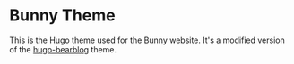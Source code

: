# Bunny Theme

This is the Hugo theme used for the Bunny website. It's a modified version of the [hugo-bearblog](https://github.com/janraasch/hugo-bearblog) theme.
